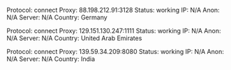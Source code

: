 Protocol: connect
Proxy: 88.198.212.91:3128
Status: working
IP: N/A
Anon: N/A
Server: N/A
Country: Germany

Protocol: connect
Proxy: 129.151.130.247:1111
Status: working
IP: N/A
Anon: N/A
Server: N/A
Country: United Arab Emirates

Protocol: connect
Proxy: 139.59.34.209:8080
Status: working
IP: N/A
Anon: N/A
Server: N/A
Country: India

